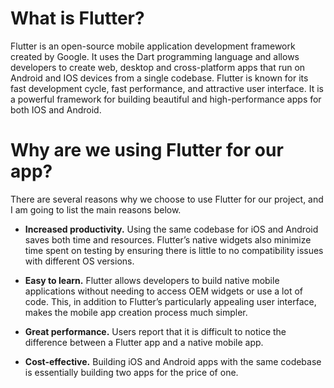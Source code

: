 # What is Flutter?

Flutter is an open-source mobile application development framework created by Google. It uses the
Dart programming language and allows developers to create web, desktop and cross-platform apps that
run on Android and IOS devices from a single codebase. Flutter is known for its fast development
cycle, fast performance, and attractive user interface. It is a powerful framework for building
beautiful and high-performance apps for both IOS and Android.

# Why are we using Flutter for our app?

There are several reasons why we choose to use Flutter for our project, and I am going to list the main reasons below.

-	**Increased productivity.** Using the same codebase for iOS and Android saves both time and resources. Flutter’s native widgets also minimize time spent on testing by ensuring there is little to no compatibility issues with different OS versions.

-	**Easy to learn.** Flutter allows developers to build native mobile applications without needing to access OEM widgets or use a lot of code. This, in addition to Flutter’s particularly appealing user interface, makes the mobile app creation process much simpler.

-	**Great performance.** Users report that it is difficult to notice the difference between a Flutter app and a native mobile app.

-	**Cost-effective.** Building iOS and Android apps with the same codebase is essentially building two apps for the price of one.  
